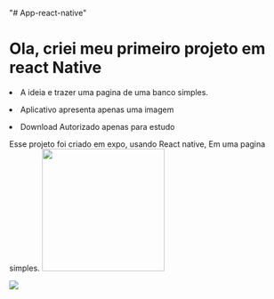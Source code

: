 "# App-react-native" 

<h1>Ola, criei meu primeiro projeto em react Native</h1>

<p><li> A ideia e trazer uma pagina de uma banco simples.</li></p>
<p><li> Aplicativo apresenta apenas uma imagem</li></p>
<p><li> Download Autorizado apenas para estudo</li></p>


<a> Esse projeto foi criado em expo, usando React native, Em uma pagina simples.</a>
<img src="https://play-lh.googleusercontent.com/7l-bQADRV4PzxAz_9GH2aozV3jkHqdlUJbOsIf4Eu_bazCi6UH_UyiAeKer2-s9GafI" style="height: 220px; widht: 300px; " />

<img src="https://media.discordapp.net/attachments/755671912679473183/1033243990872571966/Screenshot_20221022-020134_Expo_Go.jpg?width=228&height=468"  />

